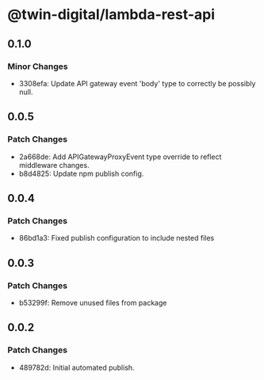 # @twin-digital/lambda-rest-api

## 0.1.0

### Minor Changes

- 3308efa: Update API gateway event 'body' type to correctly be possibly null.

## 0.0.5

### Patch Changes

- 2a668de: Add APIGatewayProxyEvent type override to reflect middleware changes.
- b8d4825: Update npm publish config.

## 0.0.4

### Patch Changes

- 86bd1a3: Fixed publish configuration to include nested files

## 0.0.3

### Patch Changes

- b53299f: Remove unused files from package

## 0.0.2

### Patch Changes

- 489782d: Initial automated publish.
